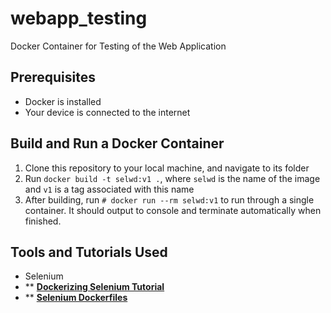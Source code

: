 # webapp_testing
Docker Container for Testing of the Web Application

## Prerequisites ##
* Docker is installed
* Your device is connected to the internet

## Build and Run a Docker Container ##
1. Clone this repository to your local machine, and navigate to its folder
2. Run `docker build -t selwd:v1 .`, where `selwd` is the name of the image and `v1` is a tag associated with this name
3. After building, run `# docker run --rm selwd:v1` to run through a single container. It should output to console and terminate automatically when finished.

## Tools and Tutorials Used ##
* Selenium
* ** [**Dockerizing Selenium Tutorial**](<https://medium.com/@griggheo/running-headless-selenium-webdriver-tests-in-docker-containers-342fdbabf756/>)
* ** [**Selenium Dockerfiles**](<https://github.com/SeleniumHQ/docker-selenium/blob/master/NodeFirefox/Dockerfile/>)
